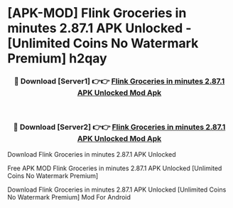 # [APK-MOD] Flink  Groceries in minutes 2.87.1 APK Unlocked - [Unlimited Coins No Watermark Premium] h2qay



<div align="center">
<h3>🔴 Download [Server1] 👉👉 <a href="https://momento.my/?title=Flink__Groceries_in_minutes_2.87.1_APK_Unlocked">Flink  Groceries in minutes 2.87.1 APK Unlocked Mod Apk</a></h3><br>

<h3>🔴 Download [Server2] 👉👉 <a href="https://momento.my/?title=Flink__Groceries_in_minutes_2.87.1_APK_Unlocked">Flink  Groceries in minutes 2.87.1 APK Unlocked Mod Apk</a></h3>
</div>



Download Flink  Groceries in minutes 2.87.1 APK Unlocked 

Free APK MOD Flink  Groceries in minutes 2.87.1 APK Unlocked [Unlimited Coins No Watermark Premium]

Download Flink  Groceries in minutes 2.87.1 APK Unlocked [Unlimited Coins No Watermark Premium] Mod For Android
